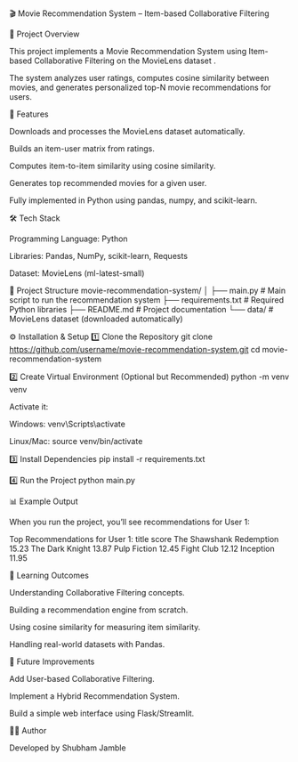 🎬 Movie Recommendation System – Item-based Collaborative Filtering

📌 Project Overview

This project implements a Movie Recommendation System using Item-based Collaborative Filtering on the MovieLens dataset
.

The system analyzes user ratings, computes cosine similarity between movies, and generates personalized top-N movie recommendations for users.

🚀 Features

Downloads and processes the MovieLens dataset automatically.

Builds an item-user matrix from ratings.

Computes item-to-item similarity using cosine similarity.

Generates top recommended movies for a given user.

Fully implemented in Python using pandas, numpy, and scikit-learn.

🛠️ Tech Stack

Programming Language: Python

Libraries: Pandas, NumPy, scikit-learn, Requests

Dataset: MovieLens (ml-latest-small)

📂 Project Structure
movie-recommendation-system/
│
├── main.py              # Main script to run the recommendation system
├── requirements.txt     # Required Python libraries
├── README.md            # Project documentation
└── data/                # MovieLens dataset (downloaded automatically)

⚙️ Installation & Setup
1️⃣ Clone the Repository
git clone https://github.com/username/movie-recommendation-system.git
cd movie-recommendation-system

2️⃣ Create Virtual Environment (Optional but Recommended)
python -m venv venv


Activate it:

Windows: venv\Scripts\activate

Linux/Mac: source venv/bin/activate

3️⃣ Install Dependencies
pip install -r requirements.txt

4️⃣ Run the Project
python main.py

📊 Example Output

When you run the project, you’ll see recommendations for User 1:

Top Recommendations for User 1:
                   title     score
     The Shawshank Redemption  15.23
                The Dark Knight 13.87
                 Pulp Fiction   12.45
                  Fight Club    12.12
                   Inception    11.95

📖 Learning Outcomes

Understanding Collaborative Filtering concepts.

Building a recommendation engine from scratch.

Using cosine similarity for measuring item similarity.

Handling real-world datasets with Pandas.

🔮 Future Improvements

Add User-based Collaborative Filtering.

Implement a Hybrid Recommendation System.

Build a simple web interface using Flask/Streamlit.

👩‍💻 Author

Developed by Shubham Jamble
